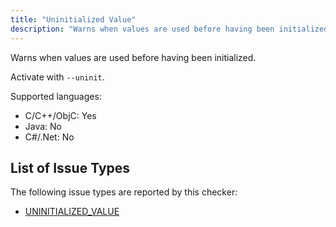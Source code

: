 ```yaml
---
title: "Uninitialized Value"
description: "Warns when values are used before having been initialized."
---
```


Warns when values are used before having been initialized.

Activate with `--uninit`.

Supported languages:
- C/C++/ObjC: Yes
- Java: No
- C#/.Net: No



## List of Issue Types

The following issue types are reported by this checker:
- [UNINITIALIZED_VALUE](/docs/next/all-issue-types#uninitialized_value)
